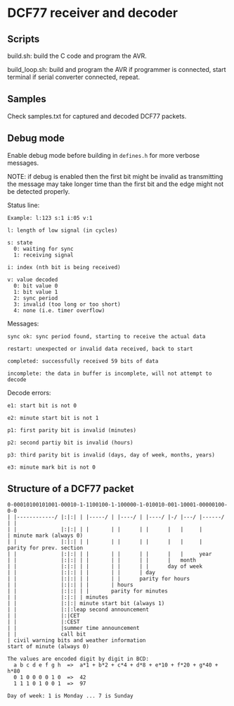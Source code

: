 # DCF77 receiver and decoder

## Scripts

build.sh: build the C code and program the AVR.

build_loop.sh: build and program the AVR if programmer is connected, start terminal if serial converter connected, repeat.


## Samples

Check samples.txt for captured and decoded DCF77 packets.


## Debug mode

Enable debug mode before building in `defines.h` for more verbose messages.

NOTE: if debug is enabled then the first bit might be invalid as
transmitting the message may take longer time than the first bit and the
edge might not be detected properly.

Status line:
```
Example: l:123 s:1 i:05 v:1

l: length of low signal (in cycles)

s: state
  0: waiting for sync
  1: receiving signal

i: index (nth bit is being received)

v: value decoded
  0: bit value 0
  1: bit value 1
  2: sync period
  3: invalid (too long or too short)
  4: none (i.e. timer overflow)
```

Messages:
```
sync ok: sync period found, starting to receive the actual data

restart: unexpected or invalid data received, back to start

completed: successfully received 59 bits of data

incomplete: the data in buffer is incomplete, will not attempt to decode
```

Decode errors:
```
e1: start bit is not 0

e2: minute start bit is not 1

p1: first parity bit is invalid (minutes)

p2: second partiy bit is invalid (hours)

p3: third parity bit is invalid (days, day of week, months, years)

e3: minute mark bit is not 0
```


## Structure of a DCF77 packet

```
0-00010100101001-00010-1-1100100-1-100000-1-010010-001-10001-00000100-0-0
| |------------/ |:|:| | |-----/ | |----/ | |----/ |-/ |---/ |------/ | |
| |              |:|:| | |       | |      | |      |   |     |        | minute mark (always 0)
| |              |:|:| | |       | |      | |      |   |     |        parity for prev. section
| |              |:|:| | |       | |      | |      |   |     year
| |              |:|:| | |       | |      | |      |   month
| |              |:|:| | |       | |      | |      day of week
| |              |:|:| | |       | |      | day
| |              |:|:| | |       | |      parity for hours
| |              |:|:| | |       | hours
| |              |:|:| | |       parity for minutes
| |              |:|:| | minutes
| |              |:|:| minute start bit (always 1)
| |              |:|:leap second announcement
| |              |:|CET
| |              |:CEST
| |              |summer time announcement
| |              call bit
| civil warning bits and weather information
start of minute (always 0)

The values are encoded digit by digit in BCD:
  a b c d e f g h  =>  a*1 + b*2 + c*4 + d*8 + e*10 + f*20 + g*40 + h*80
  0 1 0 0 0 0 1 0  =>  42
  1 1 1 0 1 0 0 1  =>  97

Day of week: 1 is Monday ... 7 is Sunday
```
